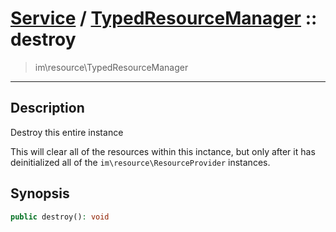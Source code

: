 # [Service](resource.md) / [TypedResourceManager](resource-TypedResourceManager.md) :: destroy
 > im\resource\TypedResourceManager
____

## Description
Destroy this entire instance

This will clear all of the resources within this inctance, but
only after it has deinitialized all of the `im\resource\ResourceProvider` instances.

## Synopsis
```php
public destroy(): void
```
